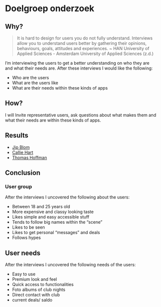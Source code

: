 # Doelgroep onderzoek
## Why?
> It is hard to design for users you do not fully understand. Interviews allow you to understand users better by gathering their opinions, behaviours, goals, attitudes and experiences. ~ HAN University of Applied Sciences - Amsterdam University of Applied Sciences (z.d.)

I’m interviewing the users to get a better understanding on who they are and what their needs are. After these interviews I would like the following:
- Who are the users
- What are the users like
- What are their needs within these kinds of apps

## How?
I will Invite representative users, ask questions about what makes them and what their needs are within these kinds of apps.

## Results
- [Jip Blom]()
- [Callie Hart]()
- [Thomas Hoffman]()

## Conclusion
### User group
After the interviews I uncovered the following about the users:
- Between 18 and 25 years old
- More expensive and classy looking taste
- Likes simple and easy accessible stuff
- Tends to follow big names within the “scene”
- Likes to be seen
- Likes to get personal “messages” and deals
- Follows hypes

## User needs
After the interviews I uncovered the following needs of the users:
- Easy to use
- Premium look and feel
- Quick access to functionalities
- Foto albums of club nights
- Direct contact with club
- current deals/ saldo
